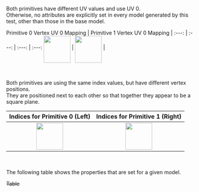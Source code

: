 Both primitives have different UV values and use UV 0.  
Otherwise, no attributes are explicitly set in every model generated by this test, other than those in the base model.  

Primitive 0 Vertex UV 0 Mapping | Primitive 1 Vertex UV 0 Mapping |
:---: | :---: | :---: | :---:
<img src="./Icon_UVSpace2.png" height="72" width="72" align="middle"> | <img src="./Icon_UVSpace3.png" height="72" width="72" align="middle"> | 

<br>

Both primitives are using the same index values, but have different vertex positions.  
They are positioned next to each other so that together they appear to be a square plane.

Indices for Primitive 0 (Left) | Indices for Primitive 1 (Right)
:---: | :---:
<img src="./Icon_Indices_Primitive0.png" height="72" width="72" align="middle"> | <img src="./Icon_Indices_Primitive1.png" height="72" width="72" align="middle">


<br>

The following table shows the properties that are set for a given model.  

~~Table~~ 
